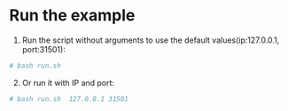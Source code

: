 # Run the example
1. Run the script without arguments to use the default values(ip:127.0.0.1, port:31501):
```bash
# bash run.sh
```

2. Or run it with IP and port:
```bash
# bash run.sh  127.0.0.1 31501
```